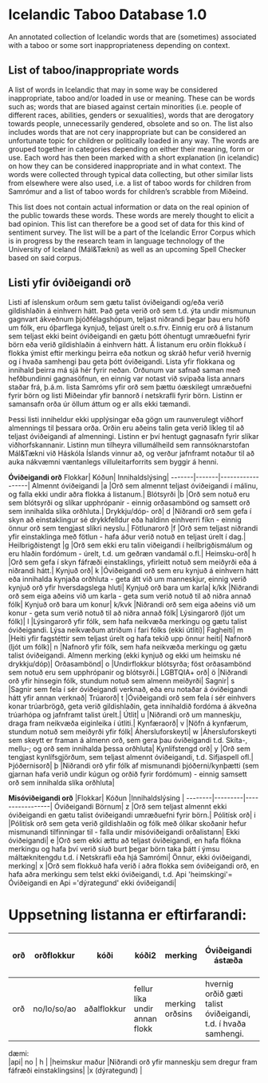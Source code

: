 # Icelandic Taboo Database 1.0
An annotated collection of Icelandic words that are (sometimes) associated with a taboo or some sort inappropriateness depending on context.

## List of taboo/inappropriate words 
A list of words in Icelandic that may in some way be considered inappropriate, taboo and/or  loaded in use or meaning. These can be words such as; words that are biased against certain minorities (i.e. people of different races, abilities, genders or sexualities), words that are derogatory towards people, unnecessarily gendered, obsolete and so on. The list also includes words that are not cery inappropriate but can be considered an unfortunate topic for children or politically loaded in any way. 
The words are grouped together in categories depending on either their meaning, form or use. Each word has then been marked with a short explanation (in icelandic)  on how they can be considered inappropriate and in what context. The words were collected through typical data collecting, but other similar lists from elsewhere were also used, i.e. a list of taboo words for children from Samrómur and a list of taboo words for children’s scrabble from Miðeind.

This list does not contain actual information or data on the real opinion of the public towards these words. These words are merely thought to elicit a bad opinion. This list can therefore be a good set of data for this kind of sentiment survey. The list will be a part of the Icelandic Error Corpus which is in progress by the research team in language technology of the University of Iceland (Mál&Tækni) as well as an upcoming Spell Checker based on said corpus.

## Listi yfir óviðeigandi orð
Listi af íslenskum orðum sem gætu talist óviðeigandi og/eða verið gildishlaðin á einhvern hátt. Það geta verið orð sem t.d. ýta undir mismunun gagnvart ákveðnum þjóðfélagshópum, teljast niðrandi þegar þau eru höfð um fólk, eru óþarflega kynjuð, teljast úrelt o.s.frv. Einnig eru orð á listanum sem teljast ekki beint óviðeigandi en gætu þótt óhentugt umræðuefni fyrir börn eða verið gildishlaðin á einhvern hátt. Á listanum eru orðin flokkuð í flokka ýmist eftir merkingu þeirra eða notkun og skráð hefur verið hvernig og í hvaða samhengi þau geta þótt óviðeigandi. Lista yfir flokkana og innihald þeirra má sjá hér fyrir neðan. Orðunum var safnað saman með hefðbundinni gagnasöfnun, en einnig var notast við svipaða lista annars staðar frá, þ.á.m. lista Samróms yfir orð sem þættu óæskilegt umræðuefni fyrir börn og listi Miðeindar yfir bannorð í netskrafli fyrir börn. Listinn er samansafn orða úr öllum áttum og er alls ekki tæmandi. 

Þessi listi inniheldur ekki upplýsingar eða gögn um raunverulegt viðhorf almennings til þessara orða. Orðin eru aðeins talin geta verið líkleg til að teljast óviðeigandi af almenningi. Listinn er því hentugt gagnasafn fyrir slíkar viðhorfskannanir. 
Listinn mun tilheyra villumálheild sem rannsóknarstofan Mál&Tækni við Háskóla Íslands vinnur að, og verður jafnframt notaður til að auka nákvæmni væntanlegs villuleitarforrits sem byggir á henni.  

**Óviðeigandi orð**
Flokkar|	Kóðun|   Innihaldslýsing|
-------|-------|------------------|
Almennt óviðeigandi	|a	|Orð sem almennt teljast óviðeigandi í málinu, og falla ekki undir aðra flokka á listanum.|
Blótsyrði	|b	|Orð sem notuð eru sem blótsyrði og slíkar upphrópanir - einnig orðasambönd og samsett orð sem innihalda slíka orðhluta.|
Drykkju/dóp- orð|	d	|Niðrandi orð sem gefa í skyn að einstaklingur sé drykkfelldur eða haldinn einhverri fíkn - einnig önnur orð sem tengjast slíkri neyslu.|
Fötlunarorð	|f	|Orð sem teljast niðrandi yfir einstaklinga með fötlun - hafa áður verið notuð en teljast úrelt í dag.|
Heilbrigðistengt	|g	|Orð sem ekki eru talin viðeigandi í heilbrigðismálum og eru hlaðin fordómum - úrelt, t.d. um geðræn vandamál o.fl.|
Heimsku-orð|	h	|Orð sem gefa í skyn fáfræði einstaklings, yfirleitt notuð sem meiðyrði eða á niðrandi hátt.|
Kynjuð orð|	k	|Óviðeigandi orð sem eru kynjuð á einhvern hátt eða innihalda kynjaða orðhluta - geta átt við um manneskjur, einnig verið kynjuð orð yfir hversdagslega hluti|
Kynjuð orð bara um karla|	k/kk	|Niðrandi orð sem eiga aðeins við um karla - geta sum verið notuð til að niðra annað fólk|
Kynjuð orð bara um konur|	k/kvk	|Niðrandi orð sem eiga aðeins við um konur - geta sum verið notuð til að niðra annað fólk|
Lýsingarorð (ljót um fólk)|	l	|Lýsingarorð yfir fólk, sem hafa neikvæða merkingu og gætu talist óviðeigandi. Lýsa neikvæðum atriðum í fari fólks (ekki útliti)|
Fagheiti|	m	|Heiti yfir fagstéttir sem teljast úrelt og hafa tekið upp önnur heiti|
Nafnorð (ljót um fólk)|	n	|Nafnorð yfir fólk, sem hafa neikvæða merkingu og gætu talist óviðeigandi. Almenn merking (ekki kynjuð og ekki um heimsku né drykkju/dóp)|
Orðasambönd|	o	|Undirflokkur blótsyrða; föst orðasambönd sem notuð eru sem upphrópanir og blótsyrði.|
LGBTQIA+ orð|	ö	|Niðrandi orð yfir hinsegin fólk, stundum notuð sem almenn meiðyrði|
Sagnir|	s	|Sagnir sem fela í sér óviðeigandi verknað, eða eru notaðar á óviðeigandi hátt yfir annan verknað|
Trúarorð|	t	|Óviðeigandi orð sem fela í sér einhvers konar trúarbrögð, geta verið gildishlaðin, geta innihaldið fordóma á ákveðna trúarhópa og  jafnframt talist úrelt.|
Útlit|	u	|Niðrandi orð um manneskju, draga fram neikvæða eiginleika í útliti.|
Kynfæraorð|	v	|Nöfn á kynfærum, stundum notuð sem meiðyrði yfir fólk|
Áhersluforskeyti|	w	|Áhersluforskeyti sem skeytt er framan á almenn orð, sem gera þau óviðeigandi t.d. Skíta-, mellu-; og orð sem innihalda þessa orðhluta|
Kynlífstengd orð|	y	|Orð sem tengjast kynlífsgjörðum, sem teljast almennt óviðeigandi, t.d. Sifjaspell ofl.|
Þjóðernisorð|	þ	|Niðrandi orð yfir fólk af mismunandi þjóðerni/kynþætti (sem gjarnan hafa verið undir kúgun og orðið fyrir fordómum) - einnig samsett orð sem innihalda slíka orðhluta|
		
**Misóviðeigandi orð**
|Flokkar| Kóðun   |Innihaldslýsing	|
--------|---------|-----------------|
Óviðeigandi Börnum|	z	|Orð sem teljast almennt ekki óviðeigandi en gætu talist óviðeigandi umræðuefni fyrir börn.|
Pólitísk orð|	i	|Pólitísk orð sem geta verið gildishlaðin og fólk með ólíkar skoðanir hefur mismunandi tilfinningar til - falla undir misóviðeigandi orðalistann|
Ekki óviðeigandi|	e	|Orð sem ekki ættu að teljast óviðeigandi, en hafa flókna merkingu og hafa því verið síuð burt þegar börn taka þátt í ýmsu máltæknitengdu t.d. í Netskrafli eða hjá Samrómi|
Önnur, ekki óviðeigandi, merking|	x	|Orð sem flokkuð hafa verið í aðra flokka sem óviðeigandi orð, en hafa aðra merkingu sem telst ekki óviðeigandi, t.d. Api 'heimskingi'= Óviðeigandi en Api ='dýrategund' ekki óviðeigandi|

# Uppsetning listanna er eftirfarandi:
								
|orð| orðflokkur|kóði|kóði2|merking|Óviðeigandi ástæða|	Annað tilfallandi| önnur merking (ekki óviðeigandi)|
|----|-----------|----|-----|-------|------------------|-------------------|---------------------------------|
|orð|	no/lo/so/ao|	aðalflokkur|	fellur líka undir annan flokk|	merking orðsins	|hvernig orðið gæti talist óviðeigandi, t.d. í hvaða samhengi.|	aukaupplýsingar t.d. enskusletta, kyn orðsins o.fl.	|x (ef orðið hefur aðra merkingu sem er ekki óviðeigandi|		
dæmi:									
|api|	no |	h	|	|heimskur maður	|Niðrandi orð yfir manneskju sem dregur fram fáfræði einstaklingsins|		|x (dýrategund)		|

